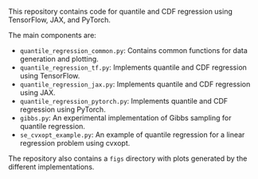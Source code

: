 This repository contains code for quantile and CDF regression using TensorFlow, JAX, and PyTorch.

The main components are:

- `quantile_regression_common.py`: Contains common functions for data generation and plotting.
- `quantile_regression_tf.py`: Implements quantile and CDF regression using TensorFlow.
- `quantile_regression_jax.py`: Implements quantile and CDF regression using JAX.
- `quantile_regression_pytorch.py`: Implements quantile and CDF regression using PyTorch.
- `gibbs.py`: An experimental implementation of Gibbs sampling for quantile regression.
- `se_cvxopt_example.py`: An example of quantile regression for a linear regression problem using cvxopt.

The repository also contains a `figs` directory with plots generated by the different implementations.